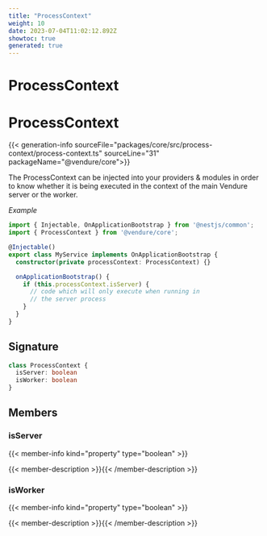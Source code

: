 ```yaml
---
title: "ProcessContext"
weight: 10
date: 2023-07-04T11:02:12.892Z
showtoc: true
generated: true
---
```

<!-- This file was generated from the Vendure source. Do not modify. Instead, re-run the "docs:build" script -->

# ProcessContext
<div class="symbol">


# ProcessContext

{{< generation-info sourceFile="packages/core/src/process-context/process-context.ts" sourceLine="31" packageName="@vendure/core">}}

The ProcessContext can be injected into your providers & modules in order to know whether it
is being executed in the context of the main Vendure server or the worker.

*Example*

```TypeScript
import { Injectable, OnApplicationBootstrap } from '@nestjs/common';
import { ProcessContext } from '@vendure/core';

@Injectable()
export class MyService implements OnApplicationBootstrap {
  constructor(private processContext: ProcessContext) {}

  onApplicationBootstrap() {
    if (this.processContext.isServer) {
      // code which will only execute when running in
      // the server process
    }
  }
}
```

## Signature

```TypeScript
class ProcessContext {
  isServer: boolean
  isWorker: boolean
}
```
## Members

### isServer

{{< member-info kind="property" type="boolean"  >}}

{{< member-description >}}{{< /member-description >}}

### isWorker

{{< member-info kind="property" type="boolean"  >}}

{{< member-description >}}{{< /member-description >}}


</div>
